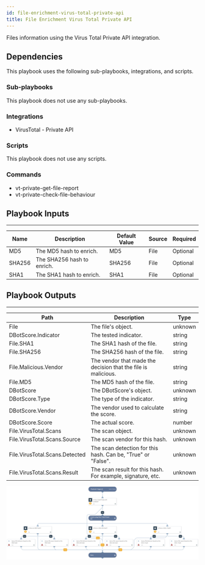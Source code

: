 ```yaml
---
id: file-enrichment-virus-total-private-api
title: File Enrichment Virus Total Private API
---
```


Files information using the Virus Total Private API integration.

## Dependencies
This playbook uses the following sub-playbooks, integrations, and scripts.

### Sub-playbooks
This playbook does not use any sub-playbooks. 

### Integrations
* VirusTotal - Private API

### Scripts
This playbook does not use any scripts.

### Commands
* vt-private-get-file-report
* vt-private-check-file-behaviour

## Playbook Inputs
---

| **Name** | **Description** | **Default Value** | **Source** | **Required** |
| --- | --- | --- | --- | --- |
| MD5 | The MD5 hash to enrich. | MD5 | File | Optional |
| SHA256 | The SHA256 hash to enrich. | SHA256 | File | Optional |
| SHA1 | The SHA1 hash to enrich. | SHA1 | File | Optional |

## Playbook Outputs
---

| **Path** | **Description** | **Type** |
| --- | --- | --- |
| File | The file's object. | unknown |
| DBotScore.Indicator | The tested indicator. | string |
| File.SHA1 | The SHA1 hash of the file. | string |
| File.SHA256 | The SHA256 hash of the file. | string |
| File.Malicious.Vendor | The vendor that made the decision that the file is malicious.| string |
| File.MD5 | The MD5 hash of the file. | string |
| DBotScore | The DBotScore's object. | unknown |
| DBotScore.Type | The type of the indicator. | string |
| DBotScore.Vendor | The vendor used to calculate the score. | string |
| DBotScore.Score | The actual score. | number |
| File.VirusTotal.Scans | The scan object. | unknown |
| File.VirusTotal.Scans.Source | The scan vendor for this hash. | unknown |
| File.VirusTotal.Scans.Detected | The scan detection for this hash. Can be, "True" or "False". | unknown |
| File.VirusTotal.Scans.Result | The scan result for this hash. For example, signature, etc. | unknown |

![File_Enrichment_Virus_Total_Private_API](https://github.com/ElazarK/content-docs/blob/master/images/playbooks/File_Enrichment_Virus_Total_Private_API.png)
